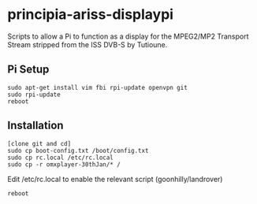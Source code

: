 # principia-ariss-displaypi

Scripts to allow a Pi to function as a display for the MPEG2/MP2 Transport Stream stripped from the ISS DVB-S by Tutioune.

## Pi Setup

```
sudo apt-get install vim fbi rpi-update openvpn git
sudo rpi-update
reboot
```

## Installation

```
[clone git and cd]
sudo cp boot-config.txt /boot/config.txt
sudo cp rc.local /etc/rc.local
sudo cp -r omxplayer-30thJan/* /
```

Edit /etc/rc.local to enable the relevant script (goonhilly/landrover)

```
reboot
```
